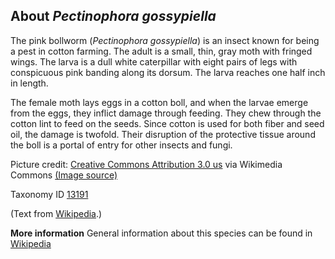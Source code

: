 **About *Pectinophora gossypiella***
-------------------------
The pink bollworm (*Pectinophora gossypiella*) is an insect known for 
being a pest in cotton farming. The adult is a small, thin, gray moth 
with fringed wings. The larva is a dull white caterpillar with eight 
pairs of legs with conspicuous pink banding along its dorsum. The 
larva reaches one half inch in length.

The female moth lays eggs in a cotton boll, and when the larvae 
emerge from the eggs, they inflict damage through feeding. They 
chew through the cotton lint to feed on the seeds. Since cotton 
is used for both fiber and seed oil, the damage is twofold. 
Their disruption of the protective tissue around the boll is a 
portal of entry for other insects and fungi.

Picture credit: [Creative Commons Attribution 3.0 us](https://creativecommons.org/licenses/by/3.0/us/deed.en) via Wikimedia Commons [(Image source)](https://en.wikipedia.org/wiki/File:Pectinophora_gossypiella_1265079.jpg)

Taxonomy ID [13191](https://www.uniprot.org/taxonomy/13191)

(Text from [Wikipedia](https://en.wikipedia.org/).)

**More information**
General information about this species can be found in [Wikipedia](https://en.wikipedia.org/wiki/Pink_bollworm)
